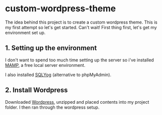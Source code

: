 # custom-wordpress-theme
The idea behind this project is to create a custom wordpress theme. This is my first attempt so let's get started. Can't wait! First thing first, let's get my environment set up.

## 1. Setting up the environment
I don't want to spend too much time setting up the server so i've installed [MAMP](https://www.mamp.info/en/downloads/), a free local server environment.

I also installed [SQLYog](https://github.com/webyog/sqlyog-community/wiki/Downloads) (alternative to phpMyAdmin).

## 2. Install Wordpress
Downloaded [Wordpress](https://wordpress.org/download/), unzipped and placed contents into my project folder. I then ran through the wordpress setup.